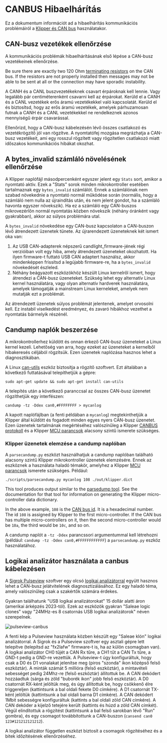 # CANBUS Hibaelhárítás

Ez a dokumentum információt ad a hibaelhárítás kommunikációs problémáiról a [Klipper és CAN bus](CANBUS.md) használatakor.

## CAN-busz vezetékek ellenőrzése

A kommunikációs problémák hibaelhárításának első lépése a CAN-busz vezetékeinek ellenőrzése.

Be sure there are exactly two 120 Ohm [terminating
resistors](CANBUS.md#terminating-resistors) on the CAN bus. If the resistors are not properly installed then messages may not be able to be sent at all or the connection may have sporadic instability.

A CANH és a CANL buszvezetékeknek csavart érpároknak kell lennie. Vagy legalább pár centiméterenként csavarni kell az érpárokat. Kerüld el a CANH és a CANL vezetékek erős áramú vezetékekkel való kapcsolatát. Kerüld el és biztosítsd, hogy az erős áramú vezetékek, amelyek párhuzamosan futnak a CANH és a CANL vezetékekkel ne rendelkeznek azonos mennyiségű érpár csavarással.

Ellenőrizd, hogy a CAN-busz kábelezésén lévő összes csatlakozó és vezetékrögzítő jól van rögzítve. A nyomtatófej mozgása megrázhatja a CAN-busz vezetékeit, ami egy rosszul rögzített vagy rögzítetlen csatlakozó miatt időszakos kommunikációs hibákat okozhat.

## A bytes_invalid számláló növelésének ellenőrzése

A Klipper naplófájl másodpercenként egyszer jelent egy `Stats` sort, amikor a nyomtató aktív. Ezek a "Stats" sorok minden mikrokontroller esetében tartalmaznak egy `bytes_invalid` számlálót. Ennek a számlálónak nem szabad növekednie a nyomtató normál működése során (normális, hogy a számláló nem nulla az újraindítás után, és nem jelent gondot, ha a számláló havonta egyszer növekszik). Ha ez a számláló egy CAN-buszos mikrovezérlőn normál nyomtatás közben növekszik (néhány óránként vagy gyakrabban), akkor az súlyos problémára utal.

A `bytes_invalid` növekedése egy CAN-busz kapcsolaton a CAN-buszon lévő átrendezett üzenetek tünete. Az újrarendezett üzeneteknek két ismert oka van:

1. Az USB CAN-adapterek népszerű candlight_firmware-jének régi verzióiban volt egy hiba, amely átrendezett üzeneteket okozhatott. Ha ilyen firmware-t futtató USB CAN adaptert használsz, akkor mindenképpen frissítsd a legújabb firmware-re, ha a `bytes_invalid` növekedését észleled.
1. Néhány beágyazott eszközökhöz készült Linux kernelről ismert, hogy átrendezi a CAN-busz üzeneteket. Szükség lehet egy alternatív Linux kernel használatára, vagy olyan alternatív hardverek használatára, amelyek támogatják a mainstream Linux kerneleket, amelyek nem mutatják ezt a problémát.

Az átrendezett üzenetek súlyos problémát jelentenek, amelyet orvosolni kell. Ez instabil viselkedést eredményez, és zavaró hibákhoz vezethet a nyomtatás bármelyik részénél.

## Candump naplók beszerzése

A mikrokontrollerhez küldött és onnan érkező CAN-busz üzeneteket a Linux kernel kezeli. Lehetőség van arra, hogy ezeket az üzeneteket a kernelből hibakeresés céljából rögzítsük. Ezen üzenetek naplózása hasznos lehet a diagnosztikában.

A Linux [can-utils](https://github.com/linux-can/can-utils) eszköz biztosítja a rögzítő szoftvert. Ezt általában a következő futtatásával telepíthetjük a gépre:

```
sudo apt-get update && sudo apt-get install can-utils
```

A telepítés után a következő paranccsal az összes CAN-busz üzenetet rögzíthetjük egy interfészen:

```
candump -tz -Ddex can0,#FFFFFFFF > mycanlog
```

A kapott naplófájlban (a fenti példában a `mycanlog`) megtekinthetjük a Klipper által küldött és fogadott minden egyes nyers CAN-busz üzenetet. Ezen üzenetek tartalmának megértéséhez valószínűleg a Klipper [CANBUS protokoll](CANBUS_protocol.md) és a Klipper [MCU parancsok](MCU_Commands.md) alacsony szintű ismerete szükséges.

### Klipper üzenetek elemzése a candump naplóban

A `parsecandump.py` eszközt használhatjuk a candump naplóban található alacsony szintű Klipper mikrokontroller üzenetek elemzésére. Ennek az eszköznek a használata haladó témakör, amelyhez a Klipper [MCU parancsok](MCU_Commands.md) ismerete szükséges. Például:

```
./scripts/parsecandump.py mycanlog 108 ./out/klipper.dict
```

This tool produces output similar to the [parsedump
tool](Debugging.md#translating-gcode-files-to-micro-controller-commands). See the documentation for that tool for information on generating the Klipper micro-controller data dictionary.

In the above example, `108` is the [CAN bus
id](CANBUS_protocol.md#micro-controller-id-assignment). It is a hexadecimal number. The id `108` is assigned by Klipper to the first micro-controller. If the CAN bus has multiple micro-controllers on it, then the second micro-controller would be `10a`, the third would be `10c`, and so on.

A candump naplót a `-tz -Ddex` parancssori argumentummal kell létrehozni (például: `candump -tz -Ddex can0,#FFFFFFFFFFFF`) a `parsecandump.py` eszköz használatához.

## Logikai analizátor használata a canbus kábelezésen

A [Sigrok Pulseview](https://sigrok.org/wiki/PulseView) szoftver egy olcsó [logikai analizátorral](https://en.wikipedia.org/wiki/Logic_analyzer) együtt hasznos lehet a CAN-busz jelátvitelének diagnosztizálásához. Ez egy haladó téma, amely valószínűleg csak a szakértők számára érdekes.

Gyakran találhatunk "USB logikai analizátorokat" 15 dollár alatti áron (amerikai árképzés 2023-tól). Ezek az eszközök gyakran "Saleae logic clones" vagy "24MHz-es 8 csatornás USB logikai analizátorok" néven szerepelnek.

![pulseview-canbus](img/pulseview-canbus.png)

A fenti kép a Pulseview használata közben készült egy "Saleae klón" logikai analizátorral. A Sigrok és a Pulseview szoftver egy asztali gépre lett telepítve (telepítsd az "fx2lafw" firmware-t is, ha az külön csomagban van). A logikai analizátor CH0 tűjét a CAN Rx tűre, a CH1 tűt a CAN Tx tűre, a GND-t pedig a GND-re vezettük. A Pulseview-t úgy konfiguráltuk, hogy csak a D0 és D1 vonalakat jelenítse meg (piros "szonda" ikon középső felső eszköztár). A minták számát 5 millióra (felső eszköztár), a mintavételi sebességet pedig 24Mhz-re (felső eszköztár) állítottuk be. A CAN dekódert hozzáadtuk (sárga és zöld "buborék ikon" jobb felső eszköztár). A D0 csatornát RX-ként jelöltük meg, és úgy állítottuk be, hogy csökkenő élre triggereljen (kattintsunk a bal oldali fekete D0 címkére). A D1 csatornát TX-ként jelöltük (kattintsunk a bal oldali barna D1 címkére). A CAN dekódert 1Mbit sebességre konfiguráltuk (kattints a bal oldali zöld CAN címkére). A CAN dekóder a kijelző tetejére került (kattints és húzd a zöld CAN címkét). Végül elindítottuk a rögzítést (kattintsunk a bal felső sarokban lévő "Run" gombra), és egy csomagot továbbítottunk a CAN-buszon (`cansend can0 123#121212121212`).

A logikai analizátor független eszközt biztosít a csomagok rögzítéséhez és a bitek időzítésének ellenőrzéséhez.
